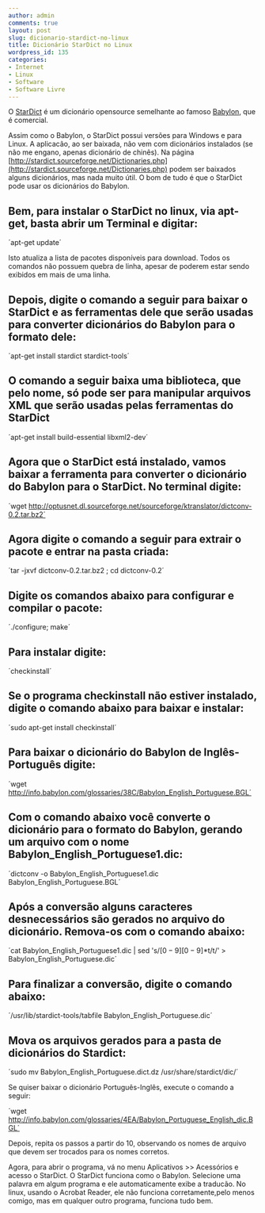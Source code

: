 ```yaml
---
author: admin
comments: true
layout: post
slug: dicionario-stardict-no-linux
title: Dicionário StarDict no Linux
wordpress_id: 135
categories:
- Internet
- Linux
- Software
- Software Livre
---
```


O [StarDict](http://stardict.sourceforge.net) é um dicionário opensource semelhante ao famoso [Babylon](http://www.babylon.com/), que é comercial.

Assim como o Babylon, o StarDict possui versões para Windows e para Linux. A aplicacão, ao ser baixada, não vem com dicionários instalados (se não me engano, apenas dicionário de chinês). Na página [http://stardict.sourceforge.net/Dictionaries.php](http://stardict.sourceforge.net/Dictionaries.php) podem ser baixados alguns dicionários, mas nada muito útil. O bom de tudo é que o StarDict pode usar os dicionários do Babylon.

## Bem, para instalar o StarDict no linux, via apt-get, basta abrir um Terminal e digitar:

´apt-get update´

Isto atualiza a lista de pacotes disponíveis para download. Todos os comandos não possuem quebra de linha, apesar de poderem estar sendo exibidos em mais de uma linha.

## Depois, digite o comando a seguir para baixar o StarDict e as ferramentas dele que serão usadas para converter dicionários do Babylon para o formato dele:

´apt-get install stardict stardict-tools´

## O comando a seguir baixa uma biblioteca, que pelo nome, só pode ser para manipular arquivos XML que serão usadas pelas ferramentas do StarDict

´apt-get install build-essential libxml2-dev´

## Agora que o StarDict está instalado, vamos baixar a ferramenta para converter o dicionário do Babylon para o StarDict. No terminal digite:

´wget http://optusnet.dl.sourceforge.net/sourceforge/ktranslator/dictconv-0.2.tar.bz2´

## Agora digite o comando a seguir para extrair o pacote e entrar na pasta criada:

´tar -jxvf dictconv-0.2.tar.bz2 ; cd dictconv-0.2´

## Digite os comandos abaixo para configurar e compilar o pacote:

´./configure; make´

## Para instalar digite:

´checkinstall´

## Se o programa checkinstall não estiver instalado, digite o comando abaixo para baixar e instalar:

´sudo apt-get install checkinstall´

## Para baixar o dicionário do Babylon de Inglês-Português digite:

´wget http://info.babylon.com/glossaries/38C/Babylon_English_Portuguese.BGL´

## Com o comando abaixo você converte o dicionário para o formato do Babylon, gerando um arquivo com o nome Babylon_English_Portuguese1.dic:

´dictconv -o Babylon_English_Portuguese1.dic Babylon_English_Portuguese.BGL´

## Após a conversão alguns caracteres desnecessários são gerados no arquivo do dicionário. Remova-os com o comando abaixo:

´cat Babylon_English_Portuguese1.dic | sed 's/$[0-9][0-9]*$t/t/' > Babylon_English_Portuguese.dic´

## Para finalizar a conversão, digite o comando abaixo:

´/usr/lib/stardict-tools/tabfile Babylon_English_Portuguese.dic´

## Mova os arquivos gerados para a pasta de dicionários do Stardict:

´sudo mv Babylon_English_Portuguese.dict.dz /usr/share/stardict/dic/´

Se quiser baixar o dicionário Português-Inglês, execute o comando a seguir:

´wget http://info.babylon.com/glossaries/4EA/Babylon_Portuguese_English_dic.BGL´

Depois, repita os passos a partir do 10, observando os nomes de arquivo que devem ser trocados
para os nomes corretos.

Agora, para abrir o programa, vá no menu Aplicativos >> Acessórios e acesso o StarDict.
O StarDict funciona como o Babylon. Selecione uma palavra em algum programa e ele automaticamente exibe a traducão. No linux, usando o Acrobat Reader, ele não funciona corretamente,pelo menos comigo, mas em qualquer outro programa, funciona tudo bem.
